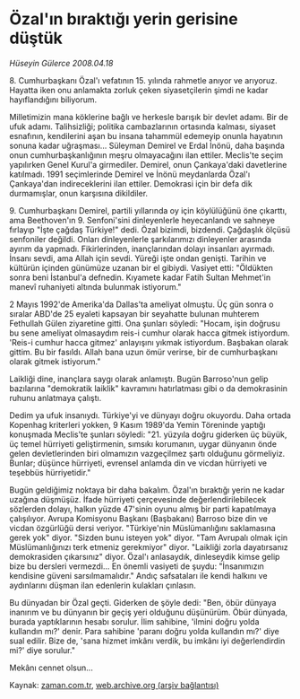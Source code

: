 # Özal'ın bıraktığı yerin gerisine düştük

*Hüseyin Gülerce 2008.04.18*

<tr><td class="metin" colspan="2" style="padding-top: 20px; padding-left: 5px; padding-right: 10px;">8. Cumhurbaşkanı Özal'ı vefatının 15. yılında rahmetle anıyor ve arıyoruz. Hayatta iken onu anlamakta zorluk çeken siyasetçilerin şimdi ne kadar hayıflandığını biliyorum.</td></tr><tr><td class="metin" colspan="2" style="padding-top: 20px; padding-left: 5px; padding-right: 10px;"><p>Milletimizin mana köklerine bağlı ve herkesle barışık bir devlet adamı. Bir de ufuk adamı. Talihsizliği; politika cambazlarının ortasında kalması, siyaset esnafının, kendilerini aşan bu insana tahammül edemeyip onunla hayatının sonuna kadar uğraşması... Süleyman Demirel ve Erdal İnönü, daha başında onun cumhurbaşkanlığının meşru olmayacağını ilan ettiler. Meclis'te seçim yapılırken Genel Kurul'a girmediler. Demirel, onun Çankaya'daki davetlerine katılmadı. 1991 seçimlerinde Demirel ve İnönü meydanlarda Özal'ı Çankaya'dan indireceklerini ilan ettiler. Demokrasi için bir defa dik durmamışlar, onun karşısına dikildiler.<p>
9. Cumhurbaşkanı Demirel, partili yıllarında oy için köylülüğünü öne çıkarttı, ama Beethoven'ın 9. Senfoni'sini dinleyenlerle heyecanlandı ve sahneye fırlayıp "İşte çağdaş Türkiye!" dedi.
Özal bizimdi, bizdendi. Çağdaşlık ölçüsü senfoniler değildi. Onları dinleyenlerle şarkılarımızı dinleyenler arasında ayırım da yapmadı. Fikirlerinden, inançlarından dolayı insanları ayırmadı. İnsanı sevdi, ama Allah için sevdi. Yüreği işte ondan genişti. Tarihin ve kültürün içinden günümüze uzanan bir el gibiydi. Vasiyet etti: "Öldükten sonra beni İstanbul'a defnedin. Kıyamete kadar Fatih Sultan Mehmet'in manevî ruhaniyeti altında bulunmak istiyorum."<p>
2 Mayıs 1992'de Amerika'da Dallas'ta ameliyat olmuştu. Üç gün sonra o sıralar ABD'de 25 eyaleti kapsayan bir seyahatte bulunan muhterem Fethullah Gülen ziyaretine gitti. Ona şunları söyledi: "Hocam, işin doğrusu bu sene ameliyat olmasaydım reis-i cumhur olarak hacca gitmek istiyordum. 'Reis-i cumhur hacca gitmez' anlayışını yıkmak istiyordum. Başbakan olarak gittim. Bu bir fasıldı. Allah bana uzun ömür verirse, bir de cumhurbaşkanı olarak gitmek istiyorum."<p>
Laikliği dine, inançlara saygı olarak anlamıştı. Bugün Barroso'nun gelip bazılarına "demokratik laiklik" kavramını hatırlatması gibi o da demokrasinin ruhunu anlatmaya çalıştı. <p>
Dedim ya ufuk insanıydı. Türkiye'yi ve dünyayı doğru okuyordu. Daha ortada Kopenhag kriterleri yokken, 9 Kasım 1989'da Yemin Töreninde yaptığı konuşmada Meclis'te şunları söyledi: "21. yüzyıla doğru giderken üç büyük, üç temel hürriyeti geliştirmenin, sımsıkı korumanın, uygar dünyanın önde gelen devletlerinden biri olmamızın vazgeçilmez şartı olduğunu görmeliyiz. Bunlar; düşünce hürriyeti, evrensel anlamda din ve vicdan hürriyeti ve teşebbüs hürriyetidir."<p>
Bugün geldiğimiz noktaya bir daha bakalım. Özal'ın bıraktığı yerin ne kadar uzağına düşmüşüz. İfade hürriyeti çerçevesinde değerlendirilebilecek sözlerden dolayı, halkın yüzde 47'sinin oyunu almış bir parti kapatılmaya çalışılıyor. Avrupa Komisyonu Başkanı (Başbakanı) Barroso bize din ve vicdan özgürlüğü dersi veriyor. "Türkiye'nin Müslümanlığını saklamasına gerek yok" diyor. "Sizden bunu isteyen yok" diyor. "Tam Avrupalı olmak için Müslümanlığınızı terk etmeniz gerekmiyor" diyor. "Laikliği zorla dayatırsanız demokrasiden çıkarsınız" diyor.
Özal'ı anlasaydık, dinleseydik kimse gelip bize bu dersleri vermezdi... En önemli vasiyeti de şuydu: "İnsanımızın kendisine güveni sarsılmamalıdır." Andıç safsataları ile kendi halkını ve aydınlarını düşman ilan edenlerin kulakları çınlasın.<p>
Bu dünyadan bir Özal geçti. Giderken de şöyle dedi:
"Ben, öbür dünyaya inanırım ve bu dünyanın bir geçiş yeri olduğunu düşünürüm. Öbür dünyada, burada yaptıklarının hesabı sorulur. İlim sahibine, 'ilmini doğru yolda kullandın mı?' denir. Para sahibine 'paranı doğru yolda kullandın mı?' diye sual edilir. Bize de, 'sana hizmet imkânı verdik, bu imkânı iyi değerlendirdin mi?' diye sorulur."<p>
Mekânı cennet olsun...<br/></p></p></p></p></p></p></p></p></td></tr>

Kaynak: [zaman.com.tr](http://zaman.com.tr/yazar.do?yazino=678238), [web.archive.org (arşiv bağlantısı)](http://web.archive.org/web/20080804122333/http://www.zaman.com.tr:80/yazar.do?yazino=678238)
